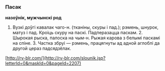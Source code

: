 ### Пасак
**назоўнік, мужчынскі род**

1. Вузкі доўгі кавалак чаго-н. (тканіны, скуры і пад.); рэмень, шнурок, матуз і пад. Кроіць скуру на паскі. Падперазацца паскам. 2. Шырокая рыска, палоска на чым-н. Рыжая карова з белымі паскамі на спіне. 3. Частка збруі — рэмень, працягнуты ад адной аглоблі да другой цераз падсядзёлак.

<a rel="author">[http://rv-blr.com/](http://rv-blr.com/slounik.jsp?letterId=0&maskId=0&pageId=2207)</a>
